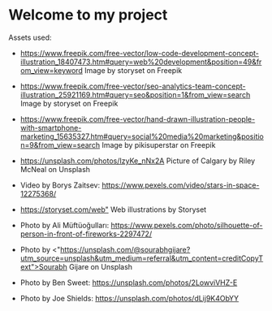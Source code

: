 # Welcome to my project

Assets used:

- <https://www.freepik.com/free-vector/low-code-development-concept-illustration_18407473.htm#query=web%20development&position=49&from_view=keyword> Image by storyset on Freepik

- <https://www.freepik.com/free-vector/seo-analytics-team-concept-illustration_25921169.htm#query=seo&position=1&from_view=search> Image by storyset on Freepik

- <https://www.freepik.com/free-vector/hand-drawn-illustration-people-with-smartphone-marketing_15635327.htm#query=social%20media%20marketing&position=9&from_view=search> Image by pikisuperstar on Freepik

- <https://unsplash.com/photos/IzyKe_nNx2A> Picture of Calgary by Riley McNeal on Unsplash
  
- Video by Borys Zaitsev: <https://www.pexels.com/video/stars-in-space-12275368/>

- <https://storyset.com/web"> Web illustrations by Storyset

- Photo by Ali Müftüoğulları: <https://www.pexels.com/photo/silhouette-of-person-in-front-of-fireworks-2297472/>

- Photo by <"https://unsplash.com/@sourabhgijare?utm_source=unsplash&utm_medium=referral&utm_content=creditCopyText">Sourabh Gijare on Unsplash

- Photo by Ben Sweet: <https://unsplash.com/photos/2LowviVHZ-E>

- Photo by Joe Shields: <https://unsplash.com/photos/dLij9K4ObYY>
  